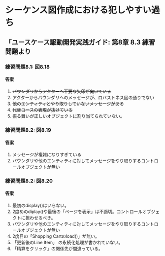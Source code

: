 # シーケンス図作成における犯しやすい過ち

## 「ユースケース駆動開発実践ガイド: 第8章 8.3 練習問題より

### 練習問題8.1: 図8.18

#### 答案

1. ~~バウンダリからアクターへ不要な矢印が向いている~~
1. アクターからバウンダリへのメッセージが、ロバストネス図の通りでない
1. ~~他のエンティティとやり取りしていないメッセージがある~~
1. ~~代替コースの表現が抜けている~~
1. 振る舞いが正しいオブジェクトに割り当てられていない。


### 練習問題8.2: 図8.19

#### 答案

1. メッセージが複雑になりすぎている
1. バウンダリや他のエンティティに対してメッセージをやり取りするコントロールオブジェクトが無い


### 練習問題8.2: 図8.20

#### 答案

1. 最初のdisplay()はいらない。 
1. 2度めのdiplay()や最後の「ページを表示」は不適切。コントロールオブジェクトに担わせるべき。
1. バウンダリや他のエンティティに対してメッセージをやり取りするコントロールオブジェクトが無い
1. 2度目の「Shopping Cartのload()」が無い。
1. 「更新後のLine Item」 の永続化処理が書かれていない。
1. 「精算をクリック」の関係先が間違っている。
